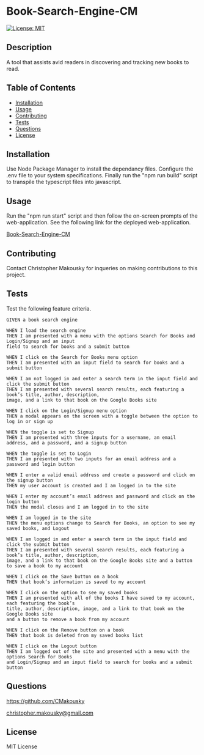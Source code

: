 # Book-Search-Engine-CM
[![License: MIT](https://img.shields.io/badge/License-MIT-yellow.svg)](https://opensource.org/licenses/MIT)

## Description

A tool that assists avid readers in discovering and tracking new books to read.

## Table of Contents

- [Installation](#installation)
- [Usage](#usage)
- [Contributing](#contributing)
- [Tests](#tests)
- [Questions](#questions)
- [License](#license)

## Installation

Use Node Package Manager to install the dependancy files. Configure the .env file to your system specifications. Finally run the "npm run build" script to transpile the typescript files into javascript.

## Usage

Run the "npm run start" script and then follow the on-screen prompts of the web-application. See the following link for the deployed web-application.

[Book-Search-Engine-CM](https://book-search-engine-cm.onrender.com)

## Contributing

Contact Christopher Makousky for inqueries on making contributions to this project.

## Tests

Test the following feature criteria.

    GIVEN a book search engine

    WHEN I load the search engine
    THEN I am presented with a menu with the options Search for Books and Login/Signup and an input 
    field to search for books and a submit button

    WHEN I click on the Search for Books menu option
    THEN I am presented with an input field to search for books and a submit button

    WHEN I am not logged in and enter a search term in the input field and click the submit button
    THEN I am presented with several search results, each featuring a book’s title, author, description, 
    image, and a link to that book on the Google Books site

    WHEN I click on the Login/Signup menu option
    THEN a modal appears on the screen with a toggle between the option to log in or sign up

    WHEN the toggle is set to Signup
    THEN I am presented with three inputs for a username, an email address, and a password, and a signup button

    WHEN the toggle is set to Login
    THEN I am presented with two inputs for an email address and a password and login button

    WHEN I enter a valid email address and create a password and click on the signup button
    THEN my user account is created and I am logged in to the site

    WHEN I enter my account’s email address and password and click on the login button
    THEN the modal closes and I am logged in to the site

    WHEN I am logged in to the site
    THEN the menu options change to Search for Books, an option to see my saved books, and Logout

    WHEN I am logged in and enter a search term in the input field and click the submit button
    THEN I am presented with several search results, each featuring a book’s title, author, description, 
    image, and a link to that book on the Google Books site and a button to save a book to my account

    WHEN I click on the Save button on a book
    THEN that book’s information is saved to my account

    WHEN I click on the option to see my saved books
    THEN I am presented with all of the books I have saved to my account, each featuring the book’s 
    title, author, description, image, and a link to that book on the Google Books site 
    and a button to remove a book from my account

    WHEN I click on the Remove button on a book
    THEN that book is deleted from my saved books list

    WHEN I click on the Logout button
    THEN I am logged out of the site and presented with a menu with the options Search for Books 
    and Login/Signup and an input field to search for books and a submit button  


## Questions

https://github.com/CMakousky

christopher.makousky@gmail.com

## License

MIT License